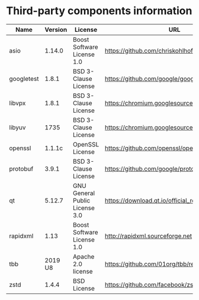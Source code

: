 Third-party components information
==================================

| Name       | Version | License                        | URL                                              |
|------------|---------|--------------------------------|--------------------------------------------------|
| asio       | 1.14.0  | Boost Software License 1.0     | https://github.com/chriskohlhoff/asio/releases   |
| googletest | 1.8.1   | BSD 3-Clause License           | https://github.com/google/googletest/releases    |
| libvpx     | 1.8.1   | BSD 3-Clause License           | https://chromium.googlesource.com/webm/libvpx    |
| libyuv     | 1735    | BSD 3-Clause License           | https://chromium.googlesource.com/libyuv/libyuv  |
| openssl    | 1.1.1c  | OpenSSL License                | https://github.com/openssl/openssl/releases      |
| protobuf   | 3.9.1   | BSD 3-Clause License           | https://github.com/google/protobuf/releases      |
| qt         | 5.12.7  | GNU General Public License 3.0 | https://download.qt.io/official_releases/qt/5.12 |
| rapidxml   | 1.13    | Boost Software License 1.0     | http://rapidxml.sourceforge.net                  |
| tbb        | 2019 U8 | Apache 2.0 license             | https://github.com/01org/tbb/releases            |
| zstd       | 1.4.4   | BSD License                    | https://github.com/facebook/zstd/releases        |
